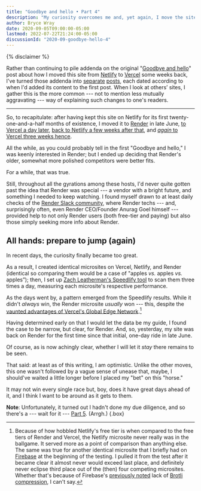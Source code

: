 ```yaml
---
title: "Goodbye and hello • Part 4"
description: "My curiosity overcomes me and, yet again, I move the site."
author: Bryce Wray
date: 2020-09-05T09:00:00-05:00
lastmod: 2022-07-22T21:24:00-05:00
discussionId: "2020-09-goodbye-hello-4"
---
```


{% disclaimer %}

Rather than continuing to pile addenda on the original "[Goodbye and hello](/posts/2020/07/goodbye-hello/)" post about how I moved this site from [Netlify](https://netlify.com) to [Vercel](https://vercel.com) some weeks back, I've turned those addenda into [separate](/posts/2020/07/goodbye-hello-part-2/) [posts](/posts/2020/08/goodbye-hello-part-3/), each dated according to when I'd added its content to the first post. When I look at others’ sites, I gather this is the more common --- not to mention less mutually aggravating --- way of explaining such changes to one's readers.

----

So, to recapitulate: after having kept this site on Netlify for its first twenty-one-and-a-half months of existence, I moved it to [Render](https://render.com) in late June, [to Vercel a day later](/posts/2020/07/goodbye-hello/), [back to Netlify a few weeks after that](/posts/2020/07/goodbye-hello-part-2/), and [*again* to Vercel three weeks hence](/posts/2020/08/goodbye-hello-part-3/).

All the while, as you could probably tell in the first "Goodbye and hello," I was keenly interested in Render; but I ended up deciding that Render's older, somewhat more polished competitors were better fits.

For a while, that was true.

Still, throughout all the gyrations among these hosts, I'd never quite gotten past the idea that Render was special --- a vendor with a bright future, and something I needed to keep watching. I found myself drawn to at least daily checks of the [Render Slack community](https://render-community.slack.com/join/shared_invite/zt-fs26mwq8-P98fMK7axMHNny54c_yzcg#/), where Render techs --- and, surprisingly often, even Render CEO/Founder Anurag Goel himself --- provided help to not only Render users (both free-tier and paying) but also those simply seeking more info about Render.

## All hands: prepare to jump (again)

In recent days, the curiosity finally became too great.

As a result, I created identical microsites on Vercel, Netlify, and Render (identical so comparing them would be a case of "apples *vs.* apples *vs.* apples”); then, I set up [Zach Leatherman's Speedlify tool](https://github.com/zachleat/speedlify/) to scan them three times a day, measuring each microsite's respective performance.

As the days went by, a pattern emerged from the Speedlify results. While it didn't *always* win, the Render microsite *usually* won --- this, despite the [vaunted advantages of Vercel's Global Edge Network](https://vercel.com/blog/new-edge-dev-infrastructure).[^1]

Having determined early on that I would let the data be my guide, I found the case to be narrow, but clear, for Render. And, so, yesterday, my site was back on Render for the first time since that initial, one-day ride in late June.

Of course, as is now achingly clear, whether I will let it *stay* there remains to be seen.

That said: at least as of this writing, I am optimistic. Unlike the other moves, this one wasn't followed by a vague sense of unease that, maybe, I should've waited a little longer before I placed my "bet" on this "horse."

It may not win every single race but, boy, does it have great days ahead of it, and I think I want to be around as it gets to them.

**Note**: Unfortunately, it turned out I hadn't done my due diligence, and so there's a --- wait for it --- [Part 5](/posts/2020/09/goodbye-hello-part-5/). (Arrgh.)
{.box}

[^1]:	Because of how hobbled Netlify's free tier is when compared to the free tiers of Render and Vercel, the Netlify microsite never really was in the ballgame. It served more as a point of comparison than anything else. The same was true for another identical microsite that I briefly had on [Firebase](https://firebase.google.com) at the beginning of the testing. I pulled it from the test after it became clear it almost never would exceed last place, and definitely never eclipse third place out of the (then) four competing microsites. Whether that's because of Firebase's [previously noted](/posts/2020/07/goodbye-hello/) lack of [Brotli compression](https://opensource.googleblog.com/2015/09/introducing-brotli-new-compression.html), I can't say.

